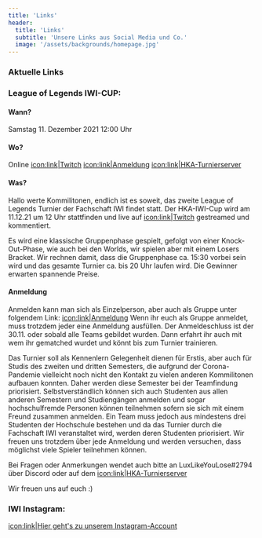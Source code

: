 ```yaml
---
title: 'Links'
header:
  title: 'Links'
  subtitle: 'Unsere Links aus Social Media und Co.'
  image: '/assets/backgrounds/homepage.jpg'
---
```


### Aktuelle Links
### League of Legends IWI-CUP:
#### Wann?
Samstag 11. Dezember 2021
12:00 Uhr 

#### Wo? 
Online
[icon:link|Twitch](https://www.twitch.tv/iwi_hska)
[icon:link|Anmeldung](https://forms.gle/Ti5wvtAsVVS1Pzto8)
[icon:link|HKA-Turnierserver](https://discord.gg/6UjFsXBXbs)

#### Was? 
Hallo werte Kommilitonen,
endlich ist es soweit, das zweite League of Legends Turnier der Fachschaft IWI findet statt. Der HKA-IWI-Cup wird am 11.12.21 um 12 Uhr stattfinden und live auf [icon:link|Twitch](https://www.twitch.tv/iwi_hska) gestreamed und kommentiert. 

Es wird eine klassische Gruppenphase gespielt, gefolgt von einer Knock-Out-Phase, wie auch bei den Worlds, wir spielen aber mit einem Losers Bracket. Wir rechnen damit, dass die Gruppenphase ca. 15:30 vorbei sein wird und das gesamte Turnier ca. bis 20 Uhr laufen wird. Die Gewinner erwarten spannende Preise.
#### Anmeldung
Anmelden kann man sich als Einzelperson, aber auch als Gruppe unter folgendem Link:
[icon:link|Anmeldung](https://forms.gle/Ti5wvtAsVVS1Pzto8)
Wenn ihr euch als Gruppe anmeldet, muss trotzdem jeder eine Anmeldung ausfüllen.
Der Anmeldeschluss ist der 30.11. oder sobald alle Teams gebildet wurden. Dann erfahrt ihr auch mit wem ihr gematched wurdet und könnt bis zum Turnier trainieren.

Das Turnier soll als Kennenlern Gelegenheit dienen für Erstis, aber auch für Studis des zweiten und dritten Semesters, die aufgrund der Corona-Pandemie vielleicht noch nicht den Kontakt zu vielen anderen Kommilitonen aufbauen konnten. Daher werden diese Semester bei der Teamfindung priorisiert. Selbstverständlich können sich auch Studenten aus allen anderen Semestern und Studiengängen anmelden und sogar hochschulfremde Personen können teilnehmen sofern sie sich mit einem Freund zusammen anmelden. 
Ein Team muss jedoch aus mindestens drei Studenten der Hochschule bestehen und da das Turnier durch die Fachschaft IWI veranstaltet wird, werden deren Studenten priorisiert. Wir freuen uns trotzdem über jede Anmeldung und werden versuchen, dass möglichst viele Spieler teilnehmen können.

Bei Fragen oder Anmerkungen wendet auch bitte an LuxLikeYouLose#2794 über Discord oder auf dem
[icon:link|HKA-Turnierserver](https://discord.gg/6UjFsXBXbs)

Wir freuen uns auf euch :) 


### IWI Instagram:
[icon:link|Hier geht's zu unserem Instagram-Account](https://www.instagram.com/iwi_fachschaft/)
